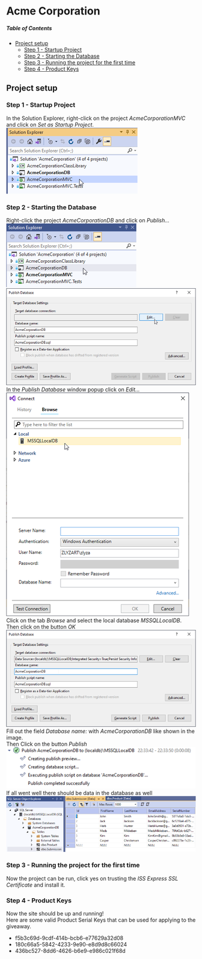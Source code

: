 # Acme Corporation

##### Table of Contents  
  - [Project setup](#project-setup)
    - [Step 1 - Startup Project](#step-1---startup-project)
    - [Step 2 - Starting the Database](#step-2---starting-the-database)
    - [Step 3 - Running the project for the first time](#step-3---running-the-project-for-the-first-time)
    - [Step 4 - Product Keys](#step-4---product-keys)

## Project setup

### Step 1 - Startup Project
In the Solution Explorer, right-click on the project *AcmeCorporationMVC* and click on *Set as Startup Project*.
![Step 1](docs/images/step1.png)


### Step 2 - Starting the Database
Right-click the project *AcmeCorporationDB* and click on *Publish...*  
![Step 2.1](docs/images/step2-1.png)  
![Step 2.2](docs/images/step2-2.png)  
In the *Publish Database* window popup click on *Edit...*  
![Step 2.3](docs/images/step2-3.png)  
Click on the tab *Browse* and select the local database *MSSQLLocalDB*.   
Then click on the button *OK*  
![Step 2.4](docs/images/step2-4.png)  
Fill out the field *Database name:* with *AcmeCorporationDB* like shown in the image.  
Then Click on the button *Publish*  
![Step 2.5](docs/images/step2-5.png)  
If all went well there should be data in the database as well  
![Step 2.6](docs/images/step2-6.png)  


### Step 3 - Running the project for the first time
Now the project can be run, click yes on trusting the *ISS Express SSL Certificate* and install it.  


### Step 4 - Product Keys
Now the site should be up and running!  
Here are some valid Product Serial Keys that can be used for applying to the giveaway.  
* f5b3c69d-9cdf-414b-bcb6-e77629a32d08
* 180c66a5-5842-4233-9e90-e8d9d8c66024
* 436bc527-8dd6-4626-b6e9-e986c021f68d


